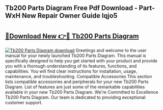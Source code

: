 ## Tb200 Parts Diagram Free Pdf Download - Part-WxH New Repair Owner Guide lqjo5

# <h2><a href="http://dforu4f.blite.top/?on=Tb200+Parts+Diagram">🔗Download New 👉🔴 Tb200 Parts Diagram</a></h2>

[![Tb200 Parts Diagram download](https://i.imgur.com/lujVjoI.png)](http://dforu4f.blite.top/?on=Tb200+Parts+Diagram)
Greetings and welcome to the user manual for your newly launched Tb200 Parts Diagram. This manual is specifically designed to help you get started with your product and provide you with a thorough understanding of its features, functions, and capabilities. You will find clear instructions for installation, usage, maintenance, and troubleshooting. Compatible Accessories This section lists compatible accessories and peripherals for your new Tb200 Parts Diagram. List of features are just some of the remarkable capabilities available in your new Tb200 Parts Diagram. We're Committed to Excellence Tb200 Parts Diagram. Our team is dedicated to providing exceptional customer support.
